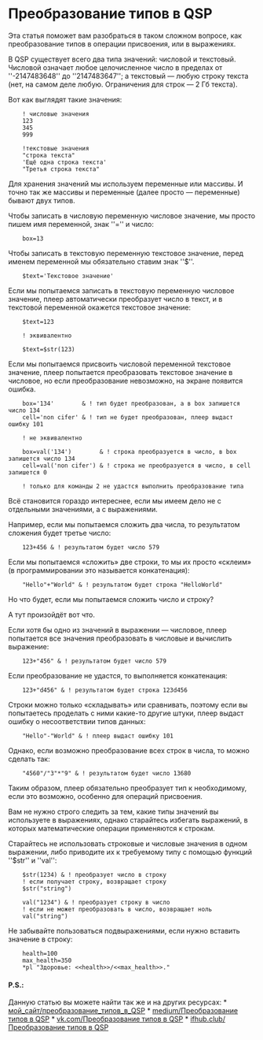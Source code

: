 # Преобразование типов в QSP
<!-- [:preobrazovanije_tipov_qsp] -->

Эта статья поможет вам разобраться в таком сложном вопросе, как преобразование типов в операции присвоения, или в выражениях.

В QSP существует всего два типа значений: числовой и текстовый. Числовой означает любое целочисленное число в пределах от ''-2147483648'' до ''2147483647''; а текстовый — любую строку текста (нет, на самом деле любую. Ограничения для строк — 2 Гб текста).

Вот как выглядят такие значения:

```qsp
	! числовые значения
	123
	345
	999

	!текстовые значения
	"строка текста"
	'Ещё одна строка текста'
	"Третья строка текста"
```

Для хранения значений мы используем переменные или массивы. И точно так же массивы и переменные (далее просто — переменные) бывают двух типов.

Чтобы записать в числовую переменную числовое значение, мы просто пишем имя переменной, знак ''='' и число:

```qsp
	box=13
```

Чтобы записать в текстовую переменную текстовое значение, перед именем переменной мы обязательно ставим знак ''$''.

```qsp
	$text='Текстовое значение'
```

Если мы попытаемся записать в текстовую переменную числовое значение, плеер автоматически преобразует число в текст, и в текстовой переменной окажется текстовое значение:

```qsp
	$text=123

	! эквивалентно

	$text=$str(123)
```

Если мы попытаемся присвоить числовой переменной текстовое значение, плеер попытается преобразовать текстовое значение в числовое, но если преобразование невозможно, на экране появится ошибка.

```qsp
	box='134'		 & ! тип будет преобразован, а в box запишется число 134
	cell='non cifer' & ! тип не будет преобразован, плеер выдаст ошибку 101

	! не эквивалентно

	box=val('134')		  & ! строка преобразуется в число, в box запишется число 134
	cell=val('non cifer') & ! строка не преобразуется в число, в cell запишется 0

	! только для команды 2 не удастся выполнить преобразование типа
```

Всё становится гораздо интереснее, если мы имеем дело не с отдельными значениями, а с выражениями.

Например, если мы попытаемся сложить два числа, то результатом сложения будет третье число:

```qsp
	123+456 & ! результатом будет число 579
```

Если мы попытаемся «сложить» две строки, то мы их просто «склеим» (в программировании это называется конкатенация):

```qsp
	"Hello"+"World" & ! результатом будет строка "HelloWorld"
```
Но что будет, если мы попытаемся сложить число и строку?

А тут произойдёт вот что.

Если хотя бы одно из значений в выражении — числовое, плеер попытается все значения преобразовать в числовые и вычислить выражение:

```qsp
	123+"456" & ! результатом будет число 579
```
Если преобразование не удастся, то выполняется конкатенация:

```qsp
	123+"d456" & ! результатом будет строка 123d456
```
Строки можно только «складывать» или сравнивать, поэтому если вы попытаетесь проделать с ними какие-то другие штуки, плеер выдаст ошибку о несоответствии типов данных:

```qsp
	"Hello"-"World" & ! плеер выдаст ошибку 101
```
Однако, если возможно преобразование всех строк в числа, то можно сделать так:

```qsp
	"4560"/"3"*"9" & ! результатом будет число 13680
```
Таким образом, плеер обязательно преобразует тип к необходимому, если это возможно, особенно для операций присвоения.

Вам не нужно строго следить за тем, какие типы значений вы используете в выражениях, однако старайтесь избегать выражений, в которых математические операции применяются к строкам.

Старайтесь не использовать строковые и числовые значения в одном выражении, либо приводите их к требуемому типу с помощью функций ''$str'' и ''val'':

```qsp
	$str(1234) & ! преобразует число в строку
	! если получает строку, возвращает строку
	$str("string")

	val("1234") & ! преобразует строку в число
	! если не может преобразовать в число, возвращает ноль
	val("string")
```
Не забывайте пользоваться подвыражениями, если нужно вставить значение в строку:

```qsp
	health=100
	max_health=350
	*pl "Здоровье: <<health>>/<<max_health>>."
```

#### P.S.:
<!-- [:post_scriptum_articles_0001] -->

Данную статью вы можете найти так же и на других ресурсах:
	* [мой_сайт/преобразование_типов_в_QSP](http://aleksversus.narod.ru/index/preobrazovanie_tipov_v_qsp/0-53)
	* [medium/Преобразование типов в QSP](https://aleksversus.medium.com/преобразование-типов-в-qsp-8eec585f93e2)
	* [vk.com/Преобразование типов в QSP](https://vk.com/@qsplayer-preobrazovanie-tipov-v-qsp)
	* [ifhub.club/Преобразование типов в QSP](https://ifhub.club/2020/09/23/preobrazovanie-tipov-v-qsp.html)